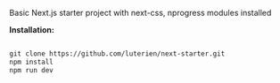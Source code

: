Basic Next.js starter project with next-css, nprogress modules installed

__Installation:__
```html

git clone https://github.com/luterien/next-starter.git
npm install
npm run dev
```

